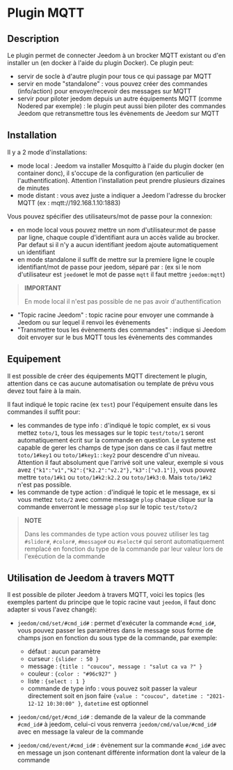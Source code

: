 # Plugin MQTT

## Description

Le plugin permet de connecter Jeedom à un brocker MQTT existant ou d'en installer un (en docker à l'aide du plugin Docker). Ce plugin peut:

- servir de socle à d'autre plugin pour tous ce qui passage par MQTT
- servir en mode "standalone" : vous pouvez créer des commandes (info/action) pour envoyer/recevoir des messages sur MQTT
- servir pour piloter jeedom depuis un autre équipements MQTT (comme Nodered par exemple) : le plugin peut aussi bien piloter des commandes Jeedom que retransmettre tous les évènements de Jeedom sur MQTT

## Installation

Il y a 2 mode d'installations:

- mode local : Jeedom va installer Mosquitto à l'aide du plugin docker (en container donc), il s'occupe de la configuration (en particulier de l'authentification). Attention l'installation peut prendre plusieurs dizaines de minutes
- mode distant : vous avez juste a indiquer a Jeedom l'adresse du brocker MQTT (ex : mqtt://192.168.1.10:1883)

Vous pouvez spécifier des utilisateurs/mot de passe pour la connexion:

- en mode local vous pouvez mettre un nom d'utilisateur:mot de passe par ligne, chaque couple d'identifiant aura un accès valide au brocker. Par defaut si il n'y a aucun identifiant jeedom ajoute automatiquement un identifiant
- en mode standalone il suffit de mettre sur la premiere ligne le couple identifiant/mot de passe pour jeedom, séparé par : (ex si le nom d'utilisateur est `jeedom`et le mot de passe `mqtt` il faut mettre `jeedom:mqtt`)

>**IMPORTANT**
>
>En mode local il n'est pas possible de ne pas avoir d'authentification

- "Topic racine Jeedom" : topic racine pour envoyer une commande à Jeedom ou sur lequel il renvoi les évènements
- "Transmettre tous les évènements des commandes" : indique si Jeedom doit envoyer sur le bus MQTT tous les évènements des commandes

## Equipement

Il est possible de créer des équipements MQTT directement le plugin, attention dans ce cas aucune automatisation ou template de prévu vous devez tout faire à la main.

Il faut indiqué le topic racine (ex `test`) pour l'équipement ensuite dans les commandes il suffit pour:

- les commandes de type info : d'indiqué le topic complet, ex si vous mettez `toto/1`, tous les messages sur le topic `test/toto/1` seront automatiquement écrit sur la commande en question. Le systeme est capable de gerer les champs de type json dans ce cas il faut mettre `toto/1#key1` ou `toto/1#key1::key2` pour descendre d'un niveau. Attention il faut absolument que l'arrivé soit une valeur, exemple si vous avez `{"k1":"v1","k2":{"k2.2":"v2.2"},"k3":["v3.1"]}`, vous pouvez mettre `toto/1#k1` ou `toto/1#k2:k2.2` ou `toto/1#k3:0`. Mais `toto/1#k2` n'est pas possible.
- les commande de type action : d'indiqué le topic et le message, ex si vous mettez `toto/2` avec comme message `plop` chaque clique sur la commande enverront le message `plop` sur le topic `test/toto/2`

>**NOTE**
>
>Dans les commandes de type action vous pouvez utiliser les tag `#slider#`, `#color#`, `#message#` ou `#select#` qui seront automatiquement remplacé en fonction du type de la commande par leur valeur lors de l'exécution de la commande

## Utilisation de Jeedom à travers MQTT

Il est possible de piloter Jeedom à travers MQTT, voici les topics (les exemples partent du principe que le topic racine vaut `jeedom`, il faut donc adapter si vous l'avez changé):

- `jeedom/cmd/set/#cmd_id#` : permet d'exécuter la commande `#cmd_id#`, vous pouvez passer les paramètres dans le message sous forme de champs json en fonction du sous type de la commande, par exemple:

  - défaut : aucun paramètre
  - curseur : `{slider : 50 }`
  - message : `{title : "coucou", message : "salut ca va ?" }`
  - couleur : `{color : "#96c927" }`
  - liste : `{select : 1 }`
  - commande de type info : vous pouvez soit passer la valeur directement soit en json faire `{value : "coucou", datetime : "2021-12-12 10:30:00" }`, `datetime` est optionnel
- `jeedom/cmd/get/#cmd_id#` : demande de la valeur de la commande `#cmd_id#` à jeedom, celui-ci vous renverra `jeedom/cmd/value/#cmd_id#` avec en message la valeur de la commande
- `jeedom/cmd/event/#cmd_id#` : évènement sur la commande `#cmd_id#` avec en message un json contenant différente information dont la valeur de la commande
